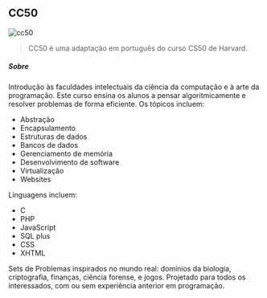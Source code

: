 ## CC50
![cc50](https://github.com/gustavommcv/CC50/assets/88604190/0f19fd18-d690-41a6-8cdb-f02741049725)

>CC50 é uma adaptação em português do curso CS50 de Harvard.
##### Sobre
Introdução às faculdades intelectuais da ciência da computação e à arte da programação. Este curso ensina os alunos a pensar algoritmicamente e resolver problemas de forma eficiente. Os tópicos incluem:

- Abstração
- Encapsulamento
- Estruturas de dados
- Bancos de dados
- Gerenciamento de memória
- Desenvolvimento de software
- Virtualização
- Websites

Linguagens incluem:

- C
- PHP
- JavaScript
- SQL plus
- CSS
- XHTML

Sets de Problemas inspirados no mundo real: domínios da biologia, criptografia, finanças, ciência forense, e jogos. Projetado para todos os interessados, com ou sem experiência anterior em programação.
